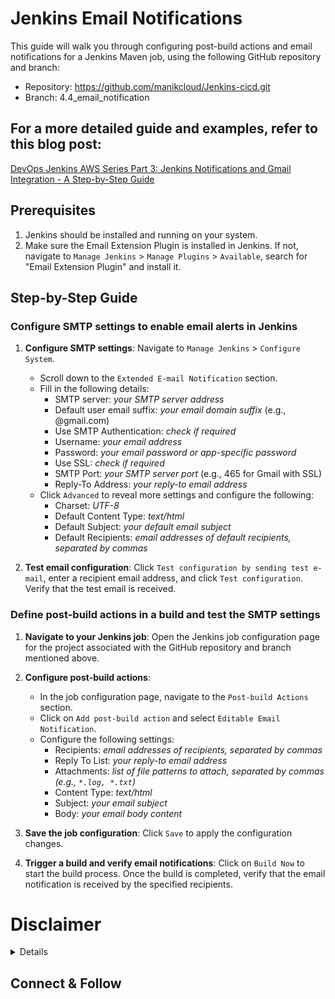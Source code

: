 # Jenkins Email Notifications

This guide will walk you through configuring post-build actions and email notifications for a Jenkins Maven job, using the following GitHub repository and branch:

- Repository: https://github.com/manikcloud/Jenkins-cicd.git
- Branch: 4.4_email_notification

## For a more detailed guide and examples, refer to this blog post: 
[DevOps Jenkins AWS Series Part 3: Jenkins Notifications and Gmail Integration - A Step-by-Step Guide](https://varunmanik1.medium.com/devops-jenkins-aws-series-part-3-jenkins-notifications-and-gmail-integration-a-step-by-step-bb2cac5dbd4c)

## Prerequisites

1. Jenkins should be installed and running on your system.
2. Make sure the Email Extension Plugin is installed in Jenkins. If not, navigate to `Manage Jenkins` > `Manage Plugins` > `Available`, search for "Email Extension Plugin" and install it.

## Step-by-Step Guide

### Configure SMTP settings to enable email alerts in Jenkins

1. **Configure SMTP settings**: Navigate to `Manage Jenkins` > `Configure System`.
   - Scroll down to the `Extended E-mail Notification` section.
   - Fill in the following details:
     - SMTP server: *your SMTP server address*
     - Default user email suffix: *your email domain suffix* (e.g., @gmail.com)
     - Use SMTP Authentication: *check if required*
     - Username: *your email address*
     - Password: *your email password or app-specific password*
     - Use SSL: *check if required*
     - SMTP Port: *your SMTP server port* (e.g., 465 for Gmail with SSL)
     - Reply-To Address: *your reply-to email address*
   - Click `Advanced` to reveal more settings and configure the following:
     - Charset: *UTF-8*
     - Default Content Type: *text/html*
     - Default Subject: *your default email subject*
     - Default Recipients: *email addresses of default recipients, separated by commas*

2. **Test email configuration**: Click `Test configuration by sending test e-mail`, enter a recipient email address, and click `Test configuration`. Verify that the test email is received.

### Define post-build actions in a build and test the SMTP settings

1. **Navigate to your Jenkins job**: Open the Jenkins job configuration page for the project associated with the GitHub repository and branch mentioned above.

2. **Configure post-build actions**:
   - In the job configuration page, navigate to the `Post-build Actions` section.
   - Click on `Add post-build action` and select `Editable Email Notification`.
   - Configure the following settings:
     - Recipients: *email addresses of recipients, separated by commas*
     - Reply To List: *your reply-to email address*
     - Attachments: *list of file patterns to attach, separated by commas (e.g., `*.log, *.txt`)*
     - Content Type: *text/html*
     - Subject: *your email subject*
     - Body: *your email body content*

3. **Save the job configuration**: Click `Save` to apply the configuration changes.

4. **Trigger a build and verify email notifications**: Click on `Build Now` to start the build process. Once the build is completed, verify that the email notification is received by the specified recipients.

# Disclaimer
<details>

Please note that the entire repository is owned and maintained by [Varun Kumar Manik](https://www.linkedin.com/in/vkmanik/). While every effort has been made to ensure the accuracy and reliability of the information and resources provided in this repository, Varun Kumar Manik takes full responsibility for any errors or inaccuracies that may be present.

Simplilearn is not responsible for the content or materials provided in this repository and disclaims all liability for any issues, misunderstandings, or claims that may arise from the use of the information or materials provided. By using this repository, you acknowledge that Varun Kumar Manik is solely accountable for its content, and you agree to hold Simplilearn harmless from any claims or liabilities that may arise as a result of your use or reliance on the information provided herein.

It is important to understand that this repository contains educational materials for a training course, and users are expected to apply their own judgment and discretion when utilizing the provided resources. Neither Varun Kumar Manik nor Simplilearn can guarantee specific results or outcomes from following the materials in this repository.

</details>

## Connect & Follow


